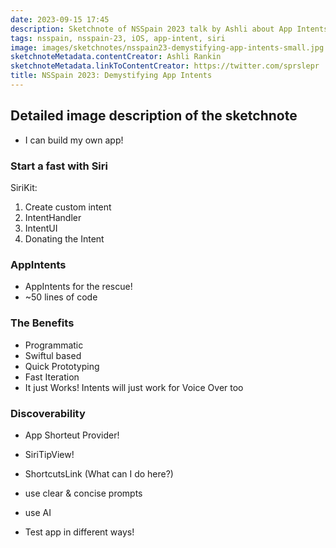 ```yaml
---
date: 2023-09-15 17:45
description: Sketchnote of NSSpain 2023 talk by Ashli about App Intents
tags: nsspain, nsspain-23, iOS, app-intent, siri
image: images/sketchnotes/nsspain23-demystifying-app-intents-small.jpg
sketchnoteMetadata.contentCreator: Ashli Rankin
sketchnoteMetadata.linkToContentCreator: https://twitter.com/sprslepr
title: NSSpain 2023: Demystifying App Intents
---
```


## Detailed image description of the sketchnote

- I can build my own app!

### Start a fast with Siri

SiriKit:
1. Create custom intent
2. IntentHandler
3. IntentUI
4. Donating the Intent

### AppIntents

- AppIntents for the rescue!
- ~50 lines of code

### The Benefits

- Programmatic
- Swiftul based
- Quick Prototyping
- Fast Iteration
- It just Works! Intents will just work for Voice Over too

### Discoverability

- App Shorteut Provider!
- SiriTipView!
- ShortcutsLink (What can I do here?)

- use clear & concise prompts
- use AI
- Test app in different ways!
